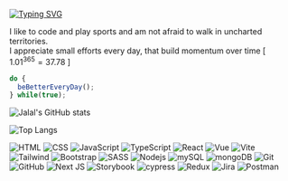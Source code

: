 [![Typing SVG](https://readme-typing-svg.demolab.com?font=Fira+Code&weight=500&size=30&pause=1000&center=true&vCenter=true&width=900&height=75&lines=Hi+There+%F0%9F%91%8B;I'm+a+front-end+developer+%F0%9F%92%BB)](https://git.io/typing-svg)

I like to code and play sports and am not afraid to walk in uncharted territories.</br>
I appreciate small efforts every day, that build momentum over time [ $1.01^{365} = 37.78$ ]</br>

```jsx
do {
  beBetterEveryDay();
} while(true);
```

![Jalal's GitHub stats](https://github-readme-stats.vercel.app/api?username=jalalhabeeb&show_icons=true&theme=tokyonight&card_width=800&title_color=ffffff&text_color=32ABDA&icon_color=E44F25&line_height=30&text_bold=true&ring_color=ffd300)

![Top Langs](https://github-readme-stats.vercel.app/api/top-langs/?username=jalalhabeeb&theme=tokyonight&card_width=800&title_color=ffffff&text_color=32ABDA&line_height=30)

![HTML](https://img.shields.io/badge/HTML5-E34F26?style=for-the-badge&logo=html5&logoColor=white) ![CSS](https://img.shields.io/badge/CSS3-1572B6?style=for-the-badge&logo=css3&logoColor=white) ![JavaScript](https://img.shields.io/badge/JavaScript-323330?style=for-the-badge&logo=javascript&logoColor=F7DF1E) ![TypeScript](https://img.shields.io/badge/TypeScript-007ACC?style=for-the-badge&logo=typescript&logoColor=white) ![React](https://img.shields.io/badge/React-20232A?style=for-the-badge&logo=react&logoColor=61DAFB) ![Vue](https://img.shields.io/badge/Vue.js-35495E?style=for-the-badge&logo=vue.js&logoColor=4FC08D) ![Vite](https://img.shields.io/badge/vite-%23646CFF.svg?style=for-the-badge&logo=vite&logoColor=white) ![Tailwind](https://img.shields.io/badge/Tailwind_CSS-38B2AC?style=for-the-badge&logo=tailwind-css&logoColor=white) ![Bootstrap](https://img.shields.io/badge/Bootstrap-563D7C?style=for-the-badge&logo=bootstrap&logoColor=white) ![SASS](https://img.shields.io/badge/SASS-hotpink.svg?style=for-the-badge&logo=SASS&logoColor=white) ![Nodejs](https://img.shields.io/badge/Node.js-43853D?style=for-the-badge&logo=node.js&logoColor=white) ![mySQL](https://img.shields.io/badge/MySQL-00000F?style=for-the-badge&logo=mysql&logoColor=white) ![mongoDB](https://img.shields.io/badge/MongoDB-4EA94B?style=for-the-badge&logo=mongodb&logoColor=white) ![Git](https://img.shields.io/badge/GIT-E44C30?style=for-the-badge&logo=git&logoColor=white) ![GitHub](https://img.shields.io/badge/GitHub-100000?style=for-the-badge&logo=github&logoColor=white) ![Next JS](https://img.shields.io/badge/Next-black?style=for-the-badge&logo=next.js&logoColor=white) ![Storybook](https://img.shields.io/badge/-Storybook-FF4785?style=for-the-badge&logo=storybook&logoColor=white) ![cypress](https://img.shields.io/badge/-cypress-%23E5E5E5?style=for-the-badge&logo=cypress&logoColor=058a5e) ![Redux](https://img.shields.io/badge/redux-%23593d88.svg?style=for-the-badge&logo=redux&logoColor=white) ![Jira](https://img.shields.io/badge/jira-%230A0FFF.svg?style=for-the-badge&logo=jira&logoColor=white) ![Postman](https://img.shields.io/badge/Postman-FF6C37?style=for-the-badge&logo=postman&logoColor=white)
